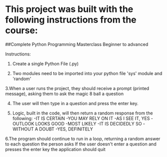 # This project was built with the following instructions from the course:
##Complete Python Programming Masterclass Beginner to advanced

Instructions:
1. Create a single Python File (.py)

2. Two modules need to be imported into your python file 'sys' module and 'random'

3.When a user runs the project, they should receive a prompt (printed message), asking them to
ask the magic 8 ball a question

4. The user will then type in a question and press the enter key.

5. Logic, built in the code, will then return a random response from the following:
  -IT IS CERTAIN
  -YOU MAY RELY ON IT
  -AS I SEE IT, YES
  -OUTLOOK LOOKS GOOD
  -MOST LIKELY
  -IT IS DECIDEDLY SO
  -WITHOUT A DOUBT
  -YES, DEFINITELY
  
6.The program should continue to run in a loop, returning a random answer to each question the person asks
If the user doesn't enter a question and presses the enter key the application should quit
